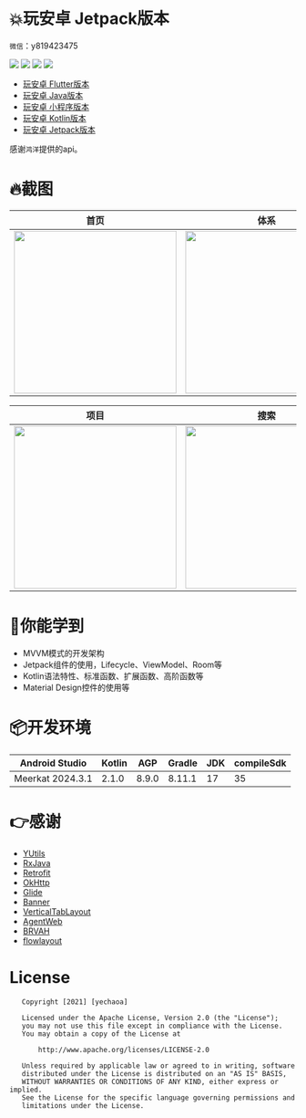 # :collision:玩安卓 Jetpack版本

`微信`：y819423475


![](https://img.shields.io/badge/MVVM-Jetpack-orange.svg)
![](https://img.shields.io/hexpm/l/plug.svg)
![](https://img.shields.io/badge/CSDN-yechaoa-green.svg)
![](https://img.shields.io/badge/掘金-yechaoa-green.svg)

* [玩安卓 Flutter版本](https://github.com/yechaoa/wanandroid_flutter)
* [玩安卓 Java版本](https://github.com/yechaoa/wanandroid_java)
* [玩安卓 小程序版本](https://github.com/yechaoa/wanandroid_mini)
* [玩安卓 Kotlin版本](https://github.com/yechaoa/wanandroid_kotlin)
* [玩安卓 Jetpack版本](https://github.com/yechaoa/wanandroid_jetpack)

感谢`鸿洋`提供的api。


# :fire:截图

| 首页 | 体系 | 导航 |
| :--: | :--: | :--: |
| <img src="/screenshot/home.png" width="285"/> | <img src="/screenshot/tree.png" width="285"/> | <img src="/screenshot/navi.png" width="285"/> |

| 项目 | 搜索 | 关于 |
| :--: | :--: | :--: |
| <img src="/screenshot/pro.png" width="285"/> | <img src="/screenshot/search.png" width="285"/> | <img src="/screenshot/about.png" width="285"/> |

# :beers:你能学到

* MVVM模式的开发架构
* Jetpack组件的使用，Lifecycle、ViewModel、Room等
* Kotlin语法特性、标准函数、扩展函数、高阶函数等
* Material Design控件的使用等

# :package:开发环境
| Android Studio   | Kotlin | AGP   | Gradle | JDK | compileSdk |
|------------------|--------|-------|--------|-----|------------|
| Meerkat 2024.3.1 | 2.1.0  | 8.9.0 | 8.11.1 | 17  | 35         |


# :point_right:感谢
* [YUtils](https://github.com/yechaoa/YUtils)
* [RxJava](https://github.com/ReactiveX/RxJava)
* [Retrofit](https://github.com/square/retrofit)
* [OkHttp](https://github.com/square/okhttp)
* [Glide](https://github.com/bumptech/glide)
* [Banner](https://github.com/youth5201314/banner)
* [VerticalTabLayout](https://github.com/qstumn/VerticalTabLayout)
* [AgentWeb](https://github.com/Justson/AgentWeb)
* [BRVAH](https://github.com/CymChad/BaseRecyclerViewAdapterHelper)
* [flowlayout](https://github.com/hongyangAndroid/FlowLayout)

# License
```
   Copyright [2021] [yechaoa]

   Licensed under the Apache License, Version 2.0 (the "License");
   you may not use this file except in compliance with the License.
   You may obtain a copy of the License at

       http://www.apache.org/licenses/LICENSE-2.0

   Unless required by applicable law or agreed to in writing, software
   distributed under the License is distributed on an "AS IS" BASIS,
   WITHOUT WARRANTIES OR CONDITIONS OF ANY KIND, either express or implied.
   See the License for the specific language governing permissions and
   limitations under the License.
```
